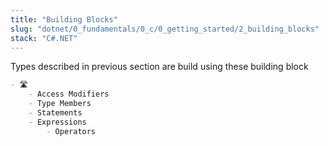 ```yaml
---
title: "Building Blocks"
slug: "dotnet/0_fundamentals/0_c/0_getting_started/2_building_blocks"
stack: "C#.NET"
---
```


Types described in previous section are build using these building block

```markdown markmap
- 🛣️
    - Access Modifiers
    - Type Members
    - Statements
    - Expressions
        - Operators
```



